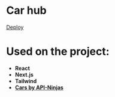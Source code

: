 # Car hub

[Deploy](https://car-shop-ten-delta.vercel.app/)

# Used on the project:

- **React**
- **Next.js**
- **Tailwind**
- **[Cars by API-Ninjas](https://rapidapi.com/apininjas/api/cars-by-api-ninjas)**
